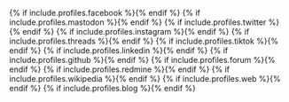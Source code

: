 {% if include.profiles.facebook %}<a class="social-icon" target="_blank" rel="noreferrer noopener" href="{{ include.profiles.facebook }}"><i class="ico--facebook"></i></a>{% endif %}
{% if include.profiles.mastodon %}<a class="social-icon" target="_blank" rel="me noreferrer noopener" href="{{ include.profiles.mastodon }}"><i class="ico--xxx bi bi-mastodon"></i></a>{% endif %}
{% if include.profiles.twitter %}<a class="social-icon" target="_blank" rel="noreferrer noopener" href="{{ include.profiles.twitter }}"><i class="bi bi-twitter-x"></i></a>{% endif %}
{% if include.profiles.instagram %}<a class="social-icon" target="_blank" rel="noreferrer noopener" href="{{ include.profiles.instagram }}"><i class="ico--instagram"></i></a>{% endif %}
{% if include.profiles.threads %}<a class="social-icon" target="_blank" rel="noreferrer noopener" href="{{ include.profiles.threads }}"><i class="bi bi-threads"></i></a>{% endif %}
{% if include.profiles.tiktok %}<a class="social-icon" target="_blank" rel="me noreferrer noopener" href="{{ include.profiles.tiktok }}"><i class="ico--xxx bi bi-tiktok"></i></a>{% endif %}
{% if include.profiles.linkedin %}<a class="social-icon" target="_blank" rel="noreferrer noopener" href="{{ include.profiles.linkedin }}"><i class="ico--linkedin"></i></a>{% endif %}
{% if include.profiles.github %}<a class="social-icon" target="_blank" rel="noreferrer noopener" href="{{ include.profiles.github }}"><i class="ico--github"></i></a>{% endif %}
{% if include.profiles.forum %}<a class="social-icon" target="_blank" rel="noreferrer noopener" href="{{ include.profiles.forum }}"><i class="ico--bubbles"></i></a>{% endif %}
{% if include.profiles.redmine %}<a class="social-icon" target="_blank" rel="noreferrer noopener" href="{{ include.profiles.redmine }}"><i class="ico--tasks"></i></a>{% endif %}
{% if include.profiles.wikipedia %}<a class="social-icon" target="_blank" rel="noreferrer noopener" href="{{ include.profiles.wikipedia }}"><i class="ico--wikipedia"></i></a>{% endif %}
{% if include.profiles.web %}<a class="social-icon" target="_blank" rel="noreferrer noopener" href="{{ include.profiles.web }}"><i class="ico--globe"></i></a>{% endif %}
{% if include.profiles.blog %}<a class="social-icon" target="_blank" rel="noreferrer noopener" href="{{ include.profiles.blog }}"><i class="ico--newspaper"></i></a>{% endif %}
